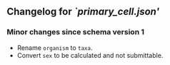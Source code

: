 ## Changelog for *`primary_cell.json'*

### Minor changes since schema version 1

* Rename `organism` to `taxa`.
* Convert `sex` to be calculated and not submittable.
